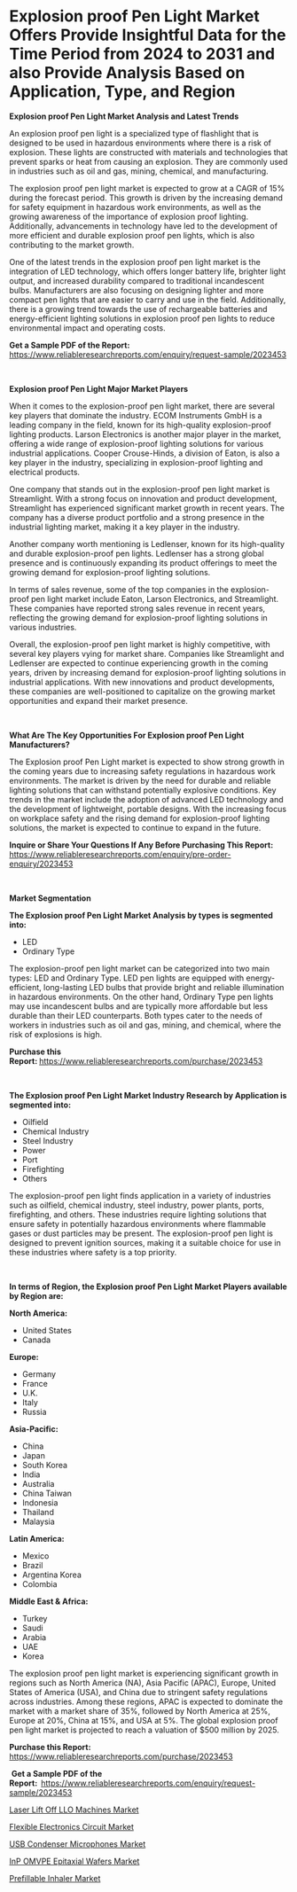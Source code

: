 <p><h1>Explosion proof Pen Light Market Offers Provide Insightful Data for the Time Period from 2024 to 2031 and also Provide Analysis Based on Application, Type, and Region</h1></p><p><strong>Explosion proof Pen Light Market Analysis and Latest Trends</strong></p>
<p><p>An explosion proof pen light is a specialized type of flashlight that is designed to be used in hazardous environments where there is a risk of explosion. These lights are constructed with materials and technologies that prevent sparks or heat from causing an explosion. They are commonly used in industries such as oil and gas, mining, chemical, and manufacturing.</p><p>The explosion proof pen light market is expected to grow at a CAGR of 15% during the forecast period. This growth is driven by the increasing demand for safety equipment in hazardous work environments, as well as the growing awareness of the importance of explosion proof lighting. Additionally, advancements in technology have led to the development of more efficient and durable explosion proof pen lights, which is also contributing to the market growth.</p><p>One of the latest trends in the explosion proof pen light market is the integration of LED technology, which offers longer battery life, brighter light output, and increased durability compared to traditional incandescent bulbs. Manufacturers are also focusing on designing lighter and more compact pen lights that are easier to carry and use in the field. Additionally, there is a growing trend towards the use of rechargeable batteries and energy-efficient lighting solutions in explosion proof pen lights to reduce environmental impact and operating costs.</p></p>
<p><strong>Get a Sample PDF of the Report:&nbsp;</strong> <a href="https://www.reliableresearchreports.com/enquiry/request-sample/2023453">https://www.reliableresearchreports.com/enquiry/request-sample/2023453</a></p>
<p>&nbsp;</p>
<p><strong>Explosion proof Pen Light Major Market Players</strong></p>
<p><p>When it comes to the explosion-proof pen light market, there are several key players that dominate the industry. ECOM Instruments GmbH is a leading company in the field, known for its high-quality explosion-proof lighting products. Larson Electronics is another major player in the market, offering a wide range of explosion-proof lighting solutions for various industrial applications. Cooper Crouse-Hinds, a division of Eaton, is also a key player in the industry, specializing in explosion-proof lighting and electrical products.</p><p>One company that stands out in the explosion-proof pen light market is Streamlight. With a strong focus on innovation and product development, Streamlight has experienced significant market growth in recent years. The company has a diverse product portfolio and a strong presence in the industrial lighting market, making it a key player in the industry.</p><p>Another company worth mentioning is Ledlenser, known for its high-quality and durable explosion-proof pen lights. Ledlenser has a strong global presence and is continuously expanding its product offerings to meet the growing demand for explosion-proof lighting solutions.</p><p>In terms of sales revenue, some of the top companies in the explosion-proof pen light market include Eaton, Larson Electronics, and Streamlight. These companies have reported strong sales revenue in recent years, reflecting the growing demand for explosion-proof lighting solutions in various industries.</p><p>Overall, the explosion-proof pen light market is highly competitive, with several key players vying for market share. Companies like Streamlight and Ledlenser are expected to continue experiencing growth in the coming years, driven by increasing demand for explosion-proof lighting solutions in industrial applications. With new innovations and product developments, these companies are well-positioned to capitalize on the growing market opportunities and expand their market presence.</p></p>
<p>&nbsp;</p>
<p><strong>What Are The Key Opportunities For Explosion proof Pen Light Manufacturers?</strong></p>
<p><p>The Explosion proof Pen Light market is expected to show strong growth in the coming years due to increasing safety regulations in hazardous work environments. The market is driven by the need for durable and reliable lighting solutions that can withstand potentially explosive conditions. Key trends in the market include the adoption of advanced LED technology and the development of lightweight, portable designs. With the increasing focus on workplace safety and the rising demand for explosion-proof lighting solutions, the market is expected to continue to expand in the future.</p></p>
<p><strong>Inquire or Share Your Questions If Any Before Purchasing This Report:</strong> <a href="https://www.reliableresearchreports.com/enquiry/pre-order-enquiry/2023453">https://www.reliableresearchreports.com/enquiry/pre-order-enquiry/2023453</a></p>
<p>&nbsp;</p>
<p><strong>Market Segmentation</strong></p>
<p><strong>The Explosion proof Pen Light Market Analysis by types is segmented into:</strong></p>
<p><ul><li>LED</li><li>Ordinary Type</li></ul></p>
<p><p>The explosion-proof pen light market can be categorized into two main types: LED and Ordinary Type. LED pen lights are equipped with energy-efficient, long-lasting LED bulbs that provide bright and reliable illumination in hazardous environments. On the other hand, Ordinary Type pen lights may use incandescent bulbs and are typically more affordable but less durable than their LED counterparts. Both types cater to the needs of workers in industries such as oil and gas, mining, and chemical, where the risk of explosions is high.</p></p>
<p><strong>Purchase this Report:&nbsp;</strong><a href="https://www.reliableresearchreports.com/purchase/2023453">https://www.reliableresearchreports.com/purchase/2023453</a></p>
<p>&nbsp;</p>
<p><strong>The Explosion proof Pen Light Market Industry Research by Application is segmented into:</strong></p>
<p><ul><li>Oilfield</li><li>Chemical Industry</li><li>Steel Industry</li><li>Power</li><li>Port</li><li>Firefighting</li><li>Others</li></ul></p>
<p><p>The explosion-proof pen light finds application in a variety of industries such as oilfield, chemical industry, steel industry, power plants, ports, firefighting, and others. These industries require lighting solutions that ensure safety in potentially hazardous environments where flammable gases or dust particles may be present. The explosion-proof pen light is designed to prevent ignition sources, making it a suitable choice for use in these industries where safety is a top priority.</p></p>
<p>&nbsp;</p>
<p><strong>In terms of Region, the Explosion proof Pen Light Market Players available by Region are:</strong></p>
<p>
    <p> <strong> North America: </strong>
        <ul>
            <li>United States</li>
            <li>Canada</li>
        </ul>
        </p> 
    <p> <strong> Europe: </strong>
        <ul>
            <li>Germany</li>
            <li>France</li>
            <li>U.K.</li>
            <li>Italy</li>
            <li>Russia</li>
        </ul>
        </p> 
    <p> <strong> Asia-Pacific: </strong>
        <ul>
            <li>China</li>
            <li>Japan</li>
            <li>South Korea</li>
            <li>India</li>
            <li>Australia</li>
            <li>China Taiwan</li>
            <li>Indonesia</li>
            <li>Thailand</li>
            <li>Malaysia</li>
        </ul>
        </p> 
    <p> <strong> Latin America: </strong>
        <ul>
            <li>Mexico</li>
            <li>Brazil</li>
            <li>Argentina Korea</li>
            <li>Colombia</li>
        </ul>
        </p> 
    <p> <strong> Middle East & Africa: </strong>
        <ul>
            <li>Turkey</li>
            <li>Saudi</li>
            <li>Arabia</li>
            <li>UAE</li>
            <li>Korea</li>
        </ul>
    </p>
    </p>
<p><p>The explosion proof pen light market is experiencing significant growth in regions such as North America (NA), Asia Pacific (APAC), Europe, United States of America (USA), and China due to stringent safety regulations across industries. Among these regions, APAC is expected to dominate the market with a market share of 35%, followed by North America at 25%, Europe at 20%, China at 15%, and USA at 5%. The global explosion proof pen light market is projected to reach a valuation of $500 million by 2025.</p></p>
<p><strong>Purchase this Report: </strong><a href="https://www.reliableresearchreports.com/purchase/2023453">https://www.reliableresearchreports.com/purchase/2023453</a></p>
<p>&nbsp;<strong>Get a Sample PDF of the Report:&nbsp;&nbsp;</strong><a href="https://www.reliableresearchreports.com/enquiry/request-sample/2023453">https://www.reliableresearchreports.com/enquiry/request-sample/2023453</a></p>
<p><strong></strong></p>
<p><p><a href="https://github.com/wusalecollins540tpqoz/Market-Research-Report-List-1/blob/main/laser-lift-off-llo-machines-market.md">Laser Lift Off LLO Machines Market</a></p><p><a href="https://github.com/kathiaseamanalvaradovlprc2h/Market-Research-Report-List-1/blob/main/flexible-electronics-circuit-market.md">Flexible Electronics Circuit Market</a></p><p><a href="https://spotless-saver-8fd.notion.site/USB-Condenser-Microphones-Market-Research-Report-Forecasted-for-Period-from-2024-2031-by-Market-T-f18325e6afcb43a4bcc1d1f6500a6ad2">USB Condenser Microphones Market</a></p><p><a href="https://view.publitas.com/reportprime-1/inp-omvpe-epitaxial-wafers-market-size-share-trends-analysis-report-by-application-regional-outlook-competitive-strategies-and-segment-forecasts-2024-2031/">InP OMVPE Epitaxial Wafers Market</a></p><p><a href="https://cautious-neon-760.notion.site/Prefillable-Inhaler-Market-Size-Market-Trends-and-Growth-Outlook-forecasted-for-period-from-2024-t-485b474624694f1bb04bd96af31cdb66">Prefillable Inhaler Market</a></p></p>